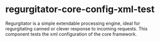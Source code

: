 # regurgitator-core-config-xml-test
Regurgitator is a simple extendable processing engine, ideal for regurgitating canned or clever response to incoming requests. This component tests the xml configuration of the core framework.
